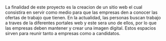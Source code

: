 La finalidad de este proyecto es la creacion de un sitio web el cual consistira en servir como medio para que las empresas den a conocer las ofertas de trabajo que tienen. 
En la actualidad, las personas buscan trabajo a traves de la diferentes portales web y este sera uno de ellos, por lo que las empresas deben mantener y crear una imagen digital.
Estos espacios sirven para reunir tanto a empresas como a candidatos.
